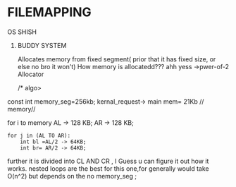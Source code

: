 # FILEMAPPING
OS SHISH

1. BUDDY SYSTEM

   Allocates memory from fixed segment( prior that it has fixed size, or else no bro it won't)
   How memory is allocatedd??? ahh yess ->pwer-of-2 Allocator

   /* algo>

const int memory_seg=256kb;
kernal_request-> main mem= 21Kb // memory//

for i to memory 
    AL -> 128 KB;
    AR -> 128 KB;

    for j in (AL TO AR):
        int bl =AL/2 -> 64KB;
        int br= AR/2 -> 64KB;

further it is divided into CL AND CR , I Guess u can figure it out how it works.
nested loops are the best for this one,for generally would take O(n^2) but depends on the no memory_seg ;


        
